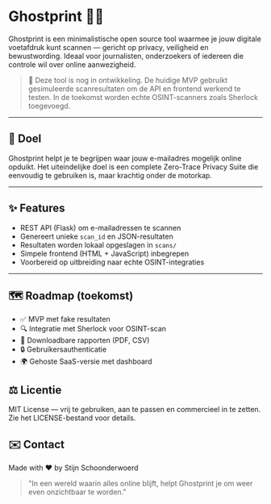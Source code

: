 # Ghostprint 🕵️‍♂️

Ghostprint is een minimalistische open source tool waarmee je jouw digitale voetafdruk kunt scannen — gericht op privacy, veiligheid en bewustwording. Ideaal voor journalisten, onderzoekers of iedereen die controle wil over online aanwezigheid.

> 🚧 Deze tool is nog in ontwikkeling. De huidige MVP gebruikt gesimuleerde scanresultaten om de API en frontend werkend te testen. In de toekomst worden echte OSINT-scanners zoals Sherlock toegevoegd.

---

## 🎯 Doel

Ghostprint helpt je te begrijpen waar jouw e-mailadres mogelijk online opduikt. Het uiteindelijke doel is een complete Zero-Trace Privacy Suite die eenvoudig te gebruiken is, maar krachtig onder de motorkap.

---

## ✨ Features

- REST API (Flask) om e-mailadressen te scannen
- Genereert unieke `scan_id` en JSON-resultaten
- Resultaten worden lokaal opgeslagen in `scans/`
- Simpele frontend (HTML + JavaScript) inbegrepen
- Voorbereid op uitbreiding naar echte OSINT-integraties

---

## 🗺 Roadmap (toekomst)

- ✅ MVP met fake resultaten  
- 🔍 Integratie met Sherlock voor OSINT-scan  
- 📁 Downloadbare rapporten (PDF, CSV)  
- 🔒 Gebruikersauthenticatie  
- 🌍 Gehoste SaaS-versie met dashboard  

## ⚖ Licentie

MIT License — vrij te gebruiken, aan te passen en commercieel in te zetten.  
Zie het LICENSE-bestand voor details.

## ✉️ Contact
Made with ❤️ by Stijn Schoonderwoerd

> "In een wereld waarin alles online blijft, helpt Ghostprint je om weer even onzichtbaar te worden."
